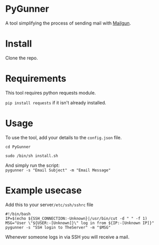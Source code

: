 # PyGunner
A tool simplifying the process of sending mail with [Mailgun](https://www.mailgun.com/).

# Install
Clone the repo.

# Requirements
This tool requires python requests module.

`pip install requests` if it isn't already installed.

# Usage

To use the tool, add your details to the `config.json` file.

`cd PyGunner`

`sudo /bin/sh install.sh`

And simply run the script:  
`pygunner -s "Email Subject" -m "Email Message"`

# Example usecase
Add this to your server`/etc/ssh/sshrc` file

```
#!/bin/bash
IP=$(echo ${SSH_CONNECTION:-Unknown}|/usr/bin/cut -d " " -f 1)
MSG="User \"${USER:-[Unknown]}\" log in from ${IP:-[Unknown IP]}"
pygunner -s "SSH login to TheServer" -m "$MSG"
```

Whenever someone logs in via SSH you will receive a mail.
